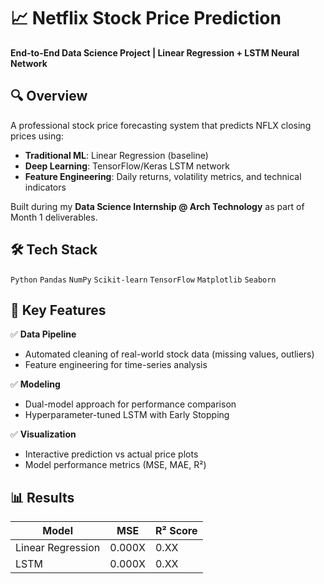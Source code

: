# 📈 Netflix Stock Price Prediction  
**End-to-End Data Science Project | Linear Regression + LSTM Neural Network**

## 🔍 Overview  
A professional stock price forecasting system that predicts NFLX closing prices using:  
- **Traditional ML**: Linear Regression (baseline)  
- **Deep Learning**: TensorFlow/Keras LSTM network  
- **Feature Engineering**: Daily returns, volatility metrics, and technical indicators  

Built during my **Data Science Internship @ Arch Technology** as part of Month 1 deliverables.

## 🛠️ Tech Stack  
`Python` `Pandas` `NumPy` `Scikit-learn` `TensorFlow` `Matplotlib` `Seaborn`  

## 📂 Key Features  
✅ **Data Pipeline**  
- Automated cleaning of real-world stock data (missing values, outliers)  
- Feature engineering for time-series analysis  

✅ **Modeling**  
- Dual-model approach for performance comparison  
- Hyperparameter-tuned LSTM with Early Stopping  

✅ **Visualization**  
- Interactive prediction vs actual price plots  
- Model performance metrics (MSE, MAE, R²)  

## 📊 Results  
| Model               | MSE       | R² Score |
|---------------------|-----------|----------|
| Linear Regression   | 0.000X    | 0.XX     |
| LSTM                | 0.000X    | 0.XX     |  



